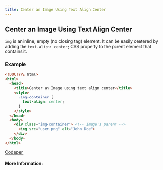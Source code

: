 ```yaml
---
title: Center an Image Using Text Align Center
---
```

## Center an Image Using Text Align Center

```img``` is an inline, empty (no closing tag) element. It can be easily centered by adding the ```text-align: center;``` CSS property to the parent element that contains it.

### Example

```html
<!DOCTYPE html>
<html>
  <head>
    <title>Center an Image using text align center</title>
    <style>
      .img-container {
        text-align: center;
      }
    </style>
  </head>
  <body>
    <div class="img-container"> <!-- Image's parent -->
      <img src="user.png" alt="John Doe">
    </div>
  </body>
</html>
```

[Codepen](https://codepen.io/aravindio/pen/PJMXbp)

#### More Information:
<!-- Please add any articles you think might be helpful to read before writing the article -->


